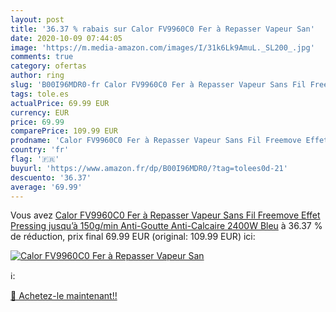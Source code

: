 ```yaml
---
layout: post
title: '36.37 % rabais sur Calor FV9960C0 Fer à Repasser Vapeur San'
date: 2020-10-09 07:44:05
image: 'https://m.media-amazon.com/images/I/31k6Lk9AmuL._SL200_.jpg'
comments: true
category: ofertas
author: ring
slug: 'B00I96MDR0-fr Calor FV9960C0 Fer à Repasser Vapeur Sans Fil Freemove...'
tags: tole.es
actualPrice: 69.99 EUR
currency: EUR
price: 69.99
comparePrice: 109.99 EUR
prodname: 'Calor FV9960C0 Fer à Repasser Vapeur Sans Fil Freemove Effet Pressing jusqu’à 150g/min Anti-Goutte Anti-Calcaire 2400W Bleu'
country: 'fr'
flag: '🇫🇷'
buyurl: 'https://www.amazon.fr/dp/B00I96MDR0/?tag=tolees0d-21'
descuento: '36.37'
average: '69.99'
---
```


Vous avez [Calor FV9960C0 Fer à Repasser Vapeur Sans Fil Freemove Effet Pressing jusqu’à 150g/min Anti-Goutte Anti-Calcaire 2400W Bleu](https://www.amazon.fr/dp/B00I96MDR0/?tag=tolees0d-21)  à  36.37 % de réduction, prix final  69.99 EUR (original: 109.99 EUR) ici:

[![Calor FV9960C0 Fer à Repasser Vapeur San](https://m.media-amazon.com/images/I/31k6Lk9AmuL._SL200_.jpg)](https://www.amazon.fr/dp/B00I96MDR0/?tag=tolees0d-21)

ℹ️:


[🛒 Achetez-le maintenant!!](https://www.amazon.fr/dp/B00I96MDR0/?tag=tolees0d-21)

